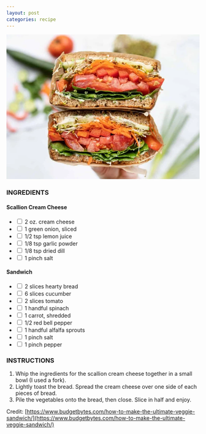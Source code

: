 ```yaml
---
layout: post
categories: recipe
---
```


![alt text](/media/2025-03-27-How-to-Make-the-Best-Veggie-Sandwich.png "How to Make the Best Veggie Sandwich")
### INGREDIENTS

#### Scallion Cream Cheese
* <input type="checkbox" name="uchk"><label for="uchk"> 2 oz. cream cheese</label>
* <input type="checkbox" name="uchk"><label for="uchk"> 1 green onion, sliced</label>
* <input type="checkbox" name="uchk"><label for="uchk"> 1/2 tsp lemon juice</label>
* <input type="checkbox" name="uchk"><label for="uchk"> 1/8 tsp garlic powder</label>
* <input type="checkbox" name="uchk"><label for="uchk"> 1/8 tsp dried dill</label>
* <input type="checkbox" name="uchk"><label for="uchk"> 1 pinch salt</label>

#### Sandwich
* <input type="checkbox" name="uchk"><label for="uchk"> 2 slices hearty bread</label>
* <input type="checkbox" name="uchk"><label for="uchk"> 6 slices cucumber</label>
* <input type="checkbox" name="uchk"><label for="uchk"> 2 slices tomato</label>
* <input type="checkbox" name="uchk"><label for="uchk"> 1 handful spinach</label>
* <input type="checkbox" name="uchk"><label for="uchk"> 1 carrot, shredded</label>
* <input type="checkbox" name="uchk"><label for="uchk"> 1/2 red bell pepper</label>
* <input type="checkbox" name="uchk"><label for="uchk"> 1 handful alfalfa sprouts</label>
* <input type="checkbox" name="uchk"><label for="uchk"> 1 pinch salt</label>
* <input type="checkbox" name="uchk"><label for="uchk"> 1 pinch pepper</label>

### INSTRUCTIONS
1. Whip the ingredients for the scallion cream cheese together in a small bowl (I used a fork).
2. Lightly toast the bread. Spread the cream cheese over one side of each pieces of bread.
3. Pile the vegetables onto the bread, then close. Slice in half and enjoy.

Credit: [https://www.budgetbytes.com/how-to-make-the-ultimate-veggie-sandwich/](https://www.budgetbytes.com/how-to-make-the-ultimate-veggie-sandwich/)

